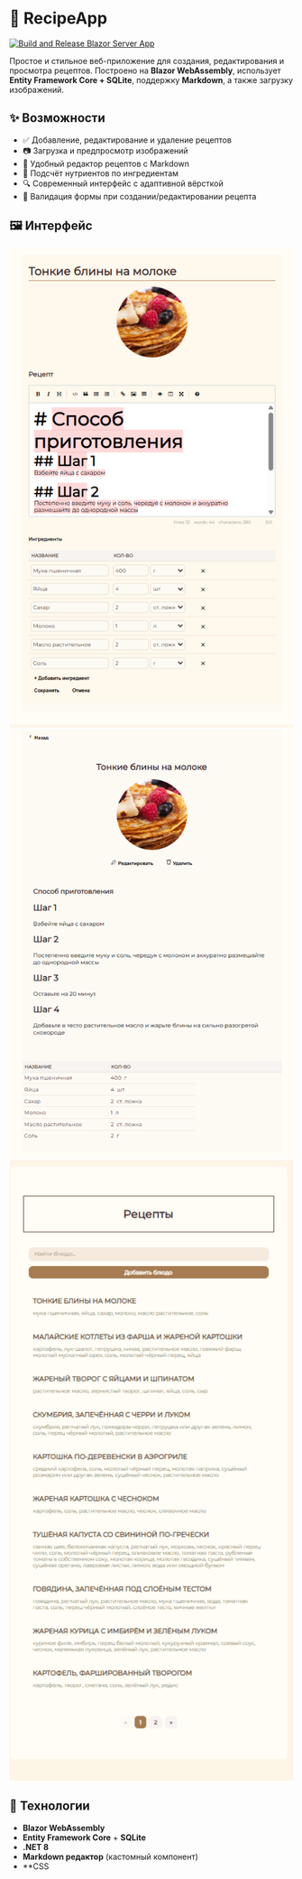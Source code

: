# 🍲 RecipeApp

[![Build and Release Blazor Server App](https://github.com/Dezodemius/RecipeApp/actions/workflows/cicd.yml/badge.svg?branch=master)](https://github.com/Dezodemius/RecipeApp/actions/workflows/cicd.yml)

Простое и стильное веб-приложение для создания, редактирования и просмотра рецептов. Построено на **Blazor WebAssembly**, использует **Entity Framework Core + SQLite**, поддержку **Markdown**, а также загрузку изображений.

## ✨ Возможности

- ✅ Добавление, редактирование и удаление рецептов
- 📷 Загрузка и предпросмотр изображений
- 📝 Удобный редактор рецептов с Markdown
- 🧮 Подсчёт нутриентов по ингредиентам
- 🔍 Современный интерфейс с адаптивной вёрсткой
- 🔐 Валидация формы при создании/редактировании рецепта

## 🖼️ Интерфейс

<img src="screenshots/recipe-editor.png" alt="Редактор рецептов" width="600" />
<img src="screenshots/recipe-view.png" alt="Просмотр рецепта" width="600" />
<img src="screenshots/recipe-list.png" alt="Просмотр всех рецептов" width="600" />

## 🚀 Технологии

- **Blazor WebAssembly**
- **Entity Framework Core** + **SQLite**
- **.NET 8**
- **Markdown редактор** (кастомный компонент)
- **CSS